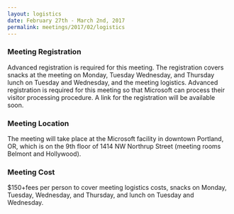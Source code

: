 ```yaml
---
layout: logistics
date: February 27th - March 2nd, 2017
permalink: meetings/2017/02/logistics
---
```


### Meeting Registration

Advanced registration is required for this meeting. The registration covers
snacks at the meeting on Monday, Tuesday Wednesday, and Thursday lunch on
Tuesday and Wednesday, and the meeting logistics. Advanced registration is
required for this meeting so that Microsoft can process their visitor
processing procedure. A link for the registration will be available soon.

### Meeting Location

The meeting will take place at the Microsoft facility in downtown Portland, OR,
which is on the 9th floor of 1414 NW Northrup Street (meeting rooms Belmont and
Hollywood).

### Meeting Cost

$150+fees per person to cover meeting logistics costs, snacks on Monday,
Tuesday, Wednesday, and Thursday, and lunch on Tuesday and Wednesday.
